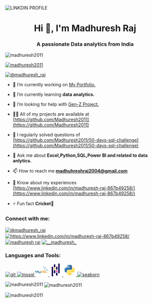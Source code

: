 ![LINKDIN PROFILE](https://github.com/user-attachments/assets/30e15af0-6d19-496b-980c-6119e22bc492)


<h1 align="center">Hi 👋, I'm Madhuresh Raj</h1>
<h3 align="center">A passionate Data analytics from India</h3>

<p align="left"> <img src="https://komarev.com/ghpvc/?username=madhuresh2011&label=Profile%20views&color=0e75b6&style=flat" alt="madhuresh2011" /> </p>

<p align="left"> <a href="https://github.com/ryo-ma/github-profile-trophy"><img src="https://github-profile-trophy.vercel.app/?username=madhuresh2011" alt="madhuresh2011" /></a> </p>

<p align="left"> <a href="https://twitter.com/@madhuresh_raj" target="blank"><img src="https://img.shields.io/twitter/follow/madhuresh raj?logo=twitter&style=for-the-badge" alt="@madhuresh_raj" /></a> </p>

- 🔭 I’m currently working on [My Portfolio.](https://madhureshportfolio.netlify.app/)

- 🌱 I’m currently learning **data analytics.**

- 🤝 I’m looking for help with [Gen-Z Project.](https://github.com/Madhuresh2011/kulturehire-Internship)

- 👨‍💻 All of my projects are available at [https://github.com/Madhuresh2011](https://github.com/Madhuresh2011)

- 📝 I regularly solved questions of [https://github.com/Madhuresh2011/50-days-sql-challenge](https://github.com/Madhuresh2011/50-days-sql-challenge)

- 💬 Ask me about **Excel,Python,SQL,Power BI and related to data anlytics.**

- 📫 How to reach me **madhuhreshraj2004@gmail.com**

- 📄 Know about my experiences [https://www.linkedin.com/in/madhuresh-raj-867b49258/](https://www.linkedin.com/in/madhuresh-raj-867b49258/)

- ⚡ Fun fact **Cricket🏏**

<h3 align="left">Connect with me:</h3>
<p align="left">
<a href="https://twitter.com/@madhuresh_raj" target="blank"><img align="center" src="https://raw.githubusercontent.com/rahuldkjain/github-profile-readme-generator/master/src/images/icons/Social/twitter.svg" alt="@madhuresh_raj" height="30" width="40" /></a>
<a href="https://linkedin.com/in/https://www.linkedin.com/in/madhuresh-raj-" target="blank"><img align="center" src="https://raw.githubusercontent.com/rahuldkjain/github-profile-readme-generator/master/src/images/icons/Social/linked-in-alt.svg" alt="https://www.linkedin.com/in/madhuresh-raj-867b49258/" height="30" width="40" /></a>
<a href="https://fb.com/madhuresh raj" target="blank"><img align="center" src="https://raw.githubusercontent.com/rahuldkjain/github-profile-readme-generator/master/src/images/icons/Social/facebook.svg" alt="madhuresh raj" height="30" width="40" /></a>
<a href="https://instagram.com/__madhuresh_" target="blank"><img align="center" src="https://raw.githubusercontent.com/rahuldkjain/github-profile-readme-generator/master/src/images/icons/Social/instagram.svg" alt="__madhuresh_" height="30" width="40" /></a>
</p>

<h3 align="left">Languages and Tools:</h3>
<p align="left"> <a href="https://git-scm.com/" target="_blank" rel="noreferrer"> <img src="https://www.vectorlogo.zone/logos/git-scm/git-scm-icon.svg" alt="git" width="40" height="40"/> </a> <a href="https://www.microsoft.com/en-us/sql-server" target="_blank" rel="noreferrer"> <img src="https://www.svgrepo.com/show/303229/microsoft-sql-server-logo.svg" alt="mssql" width="40" height="40"/> </a> <a href="https://www.mysql.com/" target="_blank" rel="noreferrer"> <img src="https://raw.githubusercontent.com/devicons/devicon/master/icons/mysql/mysql-original-wordmark.svg" alt="mysql" width="40" height="40"/> </a> <a href="https://pandas.pydata.org/" target="_blank" rel="noreferrer"> <img src="https://raw.githubusercontent.com/devicons/devicon/2ae2a900d2f041da66e950e4d48052658d850630/icons/pandas/pandas-original.svg" alt="pandas" width="40" height="40"/> </a> <a href="https://www.python.org" target="_blank" rel="noreferrer"> <img src="https://raw.githubusercontent.com/devicons/devicon/master/icons/python/python-original.svg" alt="python" width="40" height="40"/> </a> <a href="https://seaborn.pydata.org/" target="_blank" rel="noreferrer"> <img src="https://seaborn.pydata.org/_images/logo-mark-lightbg.svg" alt="seaborn" width="40" height="40"/> </a> </p>

<p><img align="left" src="https://github-readme-stats.vercel.app/api/top-langs?username=madhuresh2011&show_icons=true&locale=en&layout=compact" alt="madhuresh2011" /></p>

<p>&nbsp;<img align="center" src="https://github-readme-stats.vercel.app/api?username=madhuresh2011&show_icons=true&locale=en" alt="madhuresh2011" /></p>

<p><img align="center" src="https://github-readme-streak-stats.herokuapp.com/?user=madhuresh2011&" alt="madhuresh2011" /></p>

